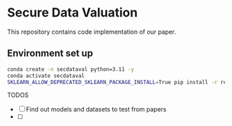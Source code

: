 # Secure Data Valuation

This repository contains code implementation of our paper.


## Environment set up
```bash
conda create -n secdataval python=3.11 -y 
conda activate secdataval
SKLEARN_ALLOW_DEPRECATED_SKLEARN_PACKAGE_INSTALL=True pip install -r requirements.txt
```

TODOS
- [ ] Find out models and datasets to test from papers
- [ ] 